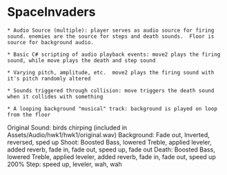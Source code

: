 # SpaceInvaders
    * Audio Source (multiple): player serves as audio source for firing sound. enemies are the source for steps and death sounds.  Floor is source for background audio.

    * Basic C# scripting of audio playback events: move2 plays the firing sound, while move plays the death and step sound

    * Varying pitch, amplitude, etc.  move2 plays the firing sound with it's pitch randomly altered

    * Sounds triggered through collision: move triggers the death sound when it collides with something

    * A looping background "musical" track: background is played on loop from the floor


Original Sound: birds chirping (included in Assets/Audio/hwk1/hwk1/original.wav)
Background: Fade out, Inverted, reversed, sped up
Shoot: Boosted Bass, lowered Treble, applied leveler, added reverb, fade in, fade out, speed up, fade out
Death: Boosted Bass, lowered Treble, applied leveler, added reverb, fade in, fade out, speed up 200%
Step: speed up, leveler, wah, wah
